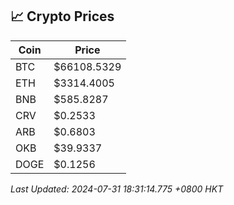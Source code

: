 ## 📈 Crypto Prices

| Coin | Price |
| ---- | ----- |
| BTC | $66108.5329 |
| ETH | $3314.4005 |
| BNB | $585.8287 |
| CRV | $0.2533 |
| ARB | $0.6803 |
| OKB | $39.9337 |
| DOGE | $0.1256 |

_Last Updated: 2024-07-31 18:31:14.775 +0800 HKT_
